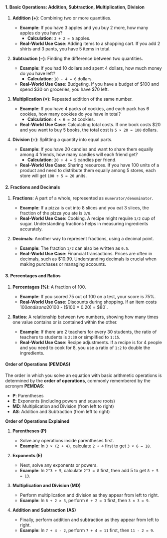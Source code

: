 #### 1. Basic Operations: Addition, Subtraction, Multiplication, Division

1. **Addition (+)**: Combining two or more quantities.
   - **Example**: If you have 3 apples and you buy 2 more, how many apples do you have? 
     - **Calculation**: `3 + 2 = 5` apples.
   - **Real-World Use Case**: Adding items to a shopping cart. If you add 2 shirts and 3 pants, you have 5 items in total.

2. **Subtraction (−)**: Finding the difference between two quantities.
   - **Example**: If you had 10 dollars and spent 4 dollars, how much money do you have left?
     - **Calculation**: `10 - 4 = 6` dollars.
   - **Real-World Use Case**: Budgeting. If you have a budget of $100 and spend $30 on groceries, you have $70 left.

3. **Multiplication (×)**: Repeated addition of the same number.
   - **Example**: If you have 4 packs of cookies, and each pack has 6 cookies, how many cookies do you have in total?
     - **Calculation**: `4 × 6 = 24` cookies.
   - **Real-World Use Case**: Calculating total costs. If one book costs $20 and you want to buy 5 books, the total cost is `5 × 20 = 100` dollars.

4. **Division (÷)**: Splitting a quantity into equal parts.
   - **Example**: If you have 20 candies and want to share them equally among 4 friends, how many candies will each friend get?
     - **Calculation**: `20 ÷ 4 = 5` candies per friend.
   - **Real-World Use Case**: Sharing resources. If you have 100 units of a product and need to distribute them equally among 5 stores, each store will get `100 ÷ 5 = 20` units.

#### 2. Fractions and Decimals

1. **Fractions**: A part of a whole, represented as `numerator/denominator`.
   - **Example**: If a pizza is cut into 8 slices and you eat 3 slices, the fraction of the pizza you ate is `3/8`.
   - **Real-World Use Case**: Cooking. A recipe might require `1/2` cup of sugar. Understanding fractions helps in measuring ingredients accurately.

2. **Decimals**: Another way to represent fractions, using a decimal point.
   - **Example**: The fraction `1/2` can also be written as `0.5`.
   - **Real-World Use Case**: Financial transactions. Prices are often in decimals, such as $10.99. Understanding decimals is crucial when making purchases or managing accounts.

#### 3. Percentages and Ratios

1. **Percentages (%)**: A fraction of 100.
   - **Example**: If you scored 75 out of 100 on a test, your score is 75%.
   - **Real-World Use Case**: Discounts during shopping. If an item costs $100 and is on a 20% discount, the new price is `$100 - ($100 × 0.20) = $80`.

2. **Ratios**: A relationship between two numbers, showing how many times one value contains or is contained within the other.
   - **Example**: If there are 2 teachers for every 30 students, the ratio of teachers to students is `2:30` or simplified to `1:15`.
   - **Real-World Use Case**: Recipe adjustments. If a recipe is for 4 people and you need to cook for 8, you use a ratio of `1:2` to double the ingredients.

####  Order of Operations (PEMDAS)

The order in which you solve an equation with basic arithmetic operations is determined by the **order of operations**, commonly remembered by the acronym **PEMDAS**:

- **P**: Parentheses
- **E**: Exponents (including powers and square roots)
- **MD**: Multiplication and Division (from left to right)
- **AS**: Addition and Subtraction (from left to right)

**Order of Operations Explained**

1. **Parentheses (P)**
   - Solve any operations inside parentheses first.
   - **Example**: In `3 × (2 + 4)`, calculate `2 + 4` first to get `3 × 6 = 18`.

2. **Exponents (E)**
   - Next, solve any exponents or powers.
   - **Example**: In `2^3 + 5`, calculate `2^3 = 8` first, then add 5 to get `8 + 5 = 13`.

3. **Multiplication and Division (MD)**
   - Perform multiplication and division as they appear from left to right.
   - **Example**: In `6 ÷ 2 × 3`, perform `6 ÷ 2 = 3` first, then `3 × 3 = 9`.

4. **Addition and Subtraction (AS)**
   - Finally, perform addition and subtraction as they appear from left to right.
   - **Example**: In `7 + 4 - 2`, perform `7 + 4 = 11` first, then `11 - 2 = 9`.